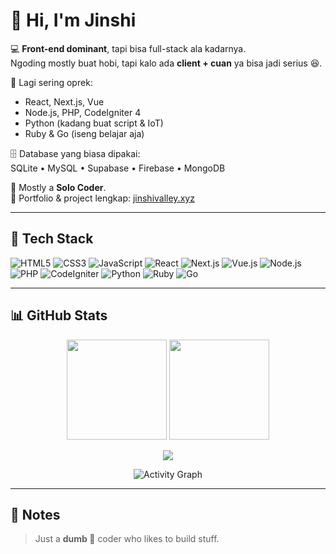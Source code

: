 # 👋 Hi, I'm Jinshi  

💻 **Front-end dominant**, tapi bisa full-stack ala kadarnya.  
Ngoding mostly buat hobi, tapi kalo ada **client + cuan** ya bisa jadi serius 😆.  

🌱 Lagi sering oprek:  
- React, Next.js, Vue  
- Node.js, PHP, CodeIgniter 4  
- Python (kadang buat script & IoT)  
- Ruby & Go (iseng belajar aja)  

🗄️ Database yang biasa dipakai:  
SQLite • MySQL • Supabase • Firebase • MongoDB  

🎯 Mostly a **Solo Coder**.  
📂 Portfolio & project lengkap: [jinshivalley.xyz](https://www.jinshivalley.xyz)  

---

## 🚀 Tech Stack
![HTML5](https://img.shields.io/badge/-HTML5-E34F26?style=flat&logo=html5&logoColor=white)
![CSS3](https://img.shields.io/badge/-CSS3-1572B6?style=flat&logo=css3)
![JavaScript](https://img.shields.io/badge/-JavaScript-F7DF1E?style=flat&logo=javascript)
![React](https://img.shields.io/badge/-React-61DAFB?style=flat&logo=react&logoColor=black)
![Next.js](https://img.shields.io/badge/-Next.js-000000?style=flat&logo=nextdotjs)
![Vue.js](https://img.shields.io/badge/-Vue.js-4FC08D?style=flat&logo=vue.js)
![Node.js](https://img.shields.io/badge/-Node.js-339933?style=flat&logo=node.js&logoColor=white)
![PHP](https://img.shields.io/badge/-PHP-777BB4?style=flat&logo=php&logoColor=white)
![CodeIgniter](https://img.shields.io/badge/-CodeIgniter-EF4223?style=flat&logo=codeigniter&logoColor=white)
![Python](https://img.shields.io/badge/-Python-3776AB?style=flat&logo=python&logoColor=white)
![Ruby](https://img.shields.io/badge/-Ruby-CC342D?style=flat&logo=ruby&logoColor=white)
![Go](https://img.shields.io/badge/-Go-00ADD8?style=flat&logo=go&logoColor=white)

---

## 📊 GitHub Stats
<p align="center">
  <img src="https://github-readme-stats.vercel.app/api?username=jinshi&show_icons=true&theme=tokyonight" height="160px"/>
  <img src="https://github-readme-stats.vercel.app/api/top-langs/?username=jinshi&layout=compact&theme=tokyonight" height="160px"/>
</p>

<p align="center">
  <img src="https://github-profile-trophy.vercel.app/?username=jinshi&theme=tokyonight&no-frame=true&margin-w=5&margin-h=5"/>
</p>

<p align="center">
  <img src="https://github-readme-activity-graph.vercel.app/graph?username=jinshi&theme=tokyo-night" alt="Activity Graph"/>
</p>

---

## 📝 Notes
> Just a **dumb 🤡** coder who likes to build stuff.
